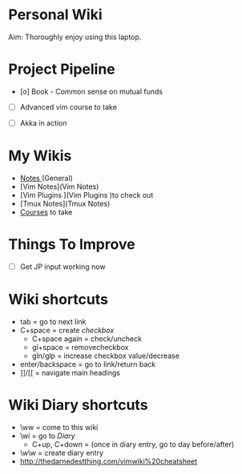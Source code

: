 # Personal Wiki

Aim: Thoroughly enjoy using this laptop.

# Project Pipeline

* [o] Book - Common sense on mutual funds
* [ ] Advanced vim course to take
* [ ] Akka in action


# My Wikis

* [Notes ](Notes )(General)
* [Vim Notes](Vim Notes)
* [Vim Plugins ](Vim Plugins )to check out
* [Tmux Notes](Tmux Notes)
* [Courses](Courses) to take

# Things To Improve

* [ ] Get JP input working now

# Wiki shortcuts

* tab = go to next link
* C+space = create *checkbox*
    * C+space again = check/uncheck
    * gl+space = removecheckbox
    * gln/glp = increase checkbox value/decrease
* enter/backspace = go to link/return back
* ]]/[[ = navigate main headings

# Wiki Diary shortcuts

* \ww = come to this wiki
* \wi = go to *Diary*
    * C+up, C+down = (once in diary entry, go to day before/after)
* \w\w = create diary entry
* http://thedarnedestthing.com/vimwiki%20cheatsheet


